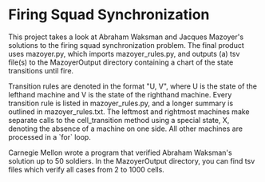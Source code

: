 <h1>Firing Squad Synchronization</h1>
<p>This project takes a look at Abraham Waksman and Jacques Mazoyer's solutions to the firing squad synchronization problem. The final product uses mazoyer.py, which imports mazoyer_rules.py, and outputs (a) tsv file(s) to the MazoyerOutput directory containing a chart of the state transitions until fire.</p>

<p>Transition rules are denoted in the format "U, V", where U is the state of the lefthand machine and V is the state of the righthand machine. Every transition rule is listed in mazoyer_rules.py, and a longer summary is outlined in mazoyer_rules.txt. The leftmost and rightmost machines make separate calls to the cell_transition method using a special state, X, denoting the absence of a machine on one side. All other machines are processed in a `for` loop.</p>

<p>Carnegie Mellon wrote a program that verified Abraham Waksman's solution up to 50 soldiers. In the MazoyerOutput directory, you can find tsv files which verify all cases from 2 to 1000 cells. </p>
